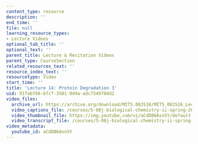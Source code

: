 ```yaml
---
content_type: resource
description: ''
end_time: ''
file: null
learning_resource_types:
- Lecture Videos
optional_tab_title: ''
optional_text: ''
parent_title: Lecture & Recitation Videos
parent_type: CourseSection
related_resources_text: ''
resource_index_text: ''
resourcetype: Video
start_time: ''
title: 'Lecture 14: Protein Degradation 3'
uid: 91fab766-bfcf-3501-9d4a-adc754970dd2
video_files:
  archive_url: https://archive.org/download/MIT5.08JS16/MIT5_08JS16_Lecture_14_300k.mp4
  video_captions_file: /courses/5-08j-biological-chemistry-ii-spring-2016/c4254a96ae1557fe93730ef20d88b2f7_aCdDB6AsnSY.vtt
  video_thumbnail_file: https://img.youtube.com/vi/aCdDB6AsnSY/default.jpg
  video_transcript_file: /courses/5-08j-biological-chemistry-ii-spring-2016/0d58e1811b20df1a80a6023c18bee34d_aCdDB6AsnSY.pdf
video_metadata:
  youtube_id: aCdDB6AsnSY
---
```

